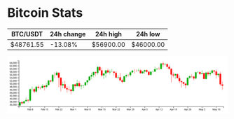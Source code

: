 # Bitcoin Stats

BTC/USDT|24h change|24h high|24h low|
|---|---|---|---|
|$48761.55|-13.08%|$56900.00|$46000.00|

<img src="./chart.svg">
